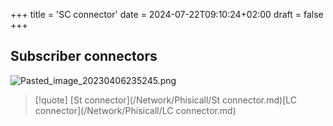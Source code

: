 +++
title = 'SC connector'
date = 2024-07-22T09:10:24+02:00
draft = false
+++

## Subscriber connectors 
![Pasted_image_20230406235245.png](/Notes/Pasted_image_20230406235245.png)

>[!quote] [St connector](/Network/Phisicall/St connector.md)[LC connector](/Network/Phisicall/LC connector.md)